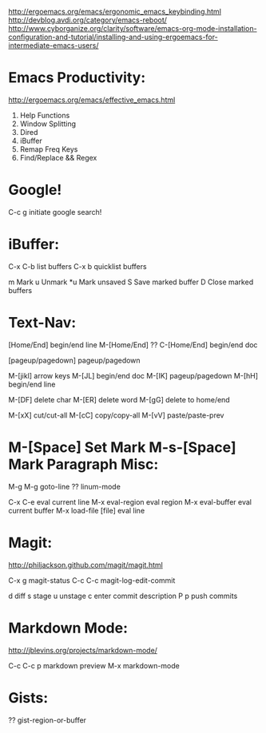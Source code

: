 http://ergoemacs.org/emacs/ergonomic_emacs_keybinding.html
http://devblog.avdi.org/category/emacs-reboot/
http://www.cyborganize.org/clarity/software/emacs-org-mode-installation-configuration-and-tutorial/installing-and-using-ergoemacs-for-intermediate-emacs-users/

Emacs Productivity:
===================
http://ergoemacs.org/emacs/effective_emacs.html

1. Help Functions
2. Window Splitting
3. Dired
4. iBuffer
5. Remap Freq Keys
6. Find/Replace && Regex

Google!
=================
C-c g		initiate google search!

iBuffer:
========
C-x C-b		list buffers
C-x b		quicklist buffers

m	Mark
u	Unmark
*u	Mark unsaved
S	Save marked buffer
D	Close marked buffers

Text-Nav:
=========
[Home/End]			begin/end line
M-[Home/End]		??
C-[Home/End]		begin/end doc

[pageup/pagedown]	pageup/pagedown

M-[jikl]			arrow keys
M-[JL]				begin/end doc
M-[IK]				pageup/pagedown
M-[hH]				begin/end line

M-[DF]				delete char
M-[ER]				delete word
M-[gG]				delete to home/end

M-[xX]				cut/cut-all
M-[cC]				copy/copy-all
M-[vV]				paste/paste-prev

M-[Space]			Set Mark
M-s-[Space]			Mark Paragraph
Misc:
=====
M-g M-g		goto-line
??		linum-mode

C-x C-e					eval current line
M-x eval-region			eval region
M-x eval-buffer			eval current buffer
M-x load-file [file]	eval line

Magit:
======
http://philjackson.github.com/magit/magit.html

C-x g		magit-status
C-c C-c		magit-log-edit-commit

d	diff
s	stage
u	unstage
c	enter commit description
P p	push commits

Markdown Mode:
==============
http://jblevins.org/projects/markdown-mode/

C-c C-c p	markdown preview
M-x		markdown-mode

Gists:
======
??		gist-region-or-buffer
